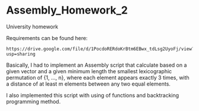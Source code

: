 # Assembly_Homework_2
University homework

Requirements can be found here:
  
    https://drive.google.com/file/d/1PocdoRERdoKrBtm6EBwx_tdLsg2UyoFj/view?usp=sharing
    
Basically, I had to implement an Assembly script that calculate based on a given vector and a given minimum length the smallest lexicographic permutation of
{1, ..., n}, where each element appears exactly 3 times, with a distance of at least m
elements between any two equal elements.

I also implemented this script with using of functions and backtracking programming method.
